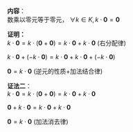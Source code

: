 **内容**：  
数乘以零元等于零元， $\forall k\in K, k\cdot\mathbf{0}=\mathbf{0}$  
  
**证明：**  
$k\cdot\mathbf{0}  
=k\cdot(\mathbf{0}+\mathbf{0})  
=k\cdot\mathbf{0}+k\cdot\mathbf{0}$ (右分配律)  
  
$k\cdot\mathbf{0}+(-k\cdot\mathbf{0})  
=k\cdot\mathbf{0}  
+k\cdot\mathbf{0}+(-k\cdot\mathbf{0})$  
  
$\mathbf{0}=k\cdot\mathbf{0}$ (逆元的性质+加法结合律)  
  
**证法二**：  
$k\cdot\mathbf{0}  
=k\cdot(\mathbf{0}+\mathbf{0})  
=k\cdot\mathbf{0}+k\cdot\mathbf{0}$  
  
$\mathbf{0}+k\cdot\mathbf{0}=k\cdot\mathbf{0}+k\cdot\mathbf{0}$  
  
$\mathbf{0}=k\cdot\mathbf{0}$  (加法消去律)  

